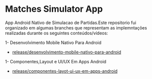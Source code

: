 # Matches Simulator App

App Android Nativo de Simulacao de Partidas.Este repositorio fui organizado em algumas branches que representam as implemntações realizadas durante os seguintes conteúdos/vídeos:

1- Desenvolvimento Mobile Nativo Para Android
- [release/desenvolvimento-mobile-nativo-para-android](https://github.com/rsmaurilho/dio-matches-simulator/tree/release/desenvolvimento-mobile-nativo-para-android)

1- Componentes,Layout e UI/UX Em Apps Android
- [release/componentes-layot-ui-ux-em-apps-android](https://github.com/rsmaurilho/dio-matches-simulator/tree/release/componentes-layout-ui-ux-em-apps-android)
